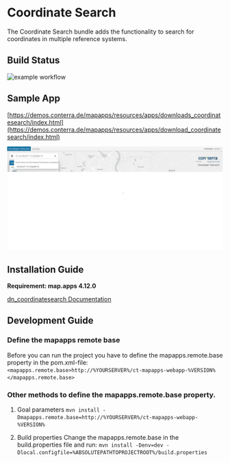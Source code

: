 # Coordinate Search
The Coordinate Search bundle adds the functionality to search for coordinates in multiple reference systems.

## Build Status

![example workflow](https://github.com/conterra/mapapps-devnet-blueprint/actions/workflows/devnet-bundle-snapshot.yml/badge.svg)


## Sample App
[https://demos.conterra.de/mapapps/resources/apps/downloads_coordinatesearch/index.html](https://demos.conterra.de/mapapps/resources/apps/download_coordinatesearch/index.html)

![Screenshot Sample App Coordinate Search](https://github.com/conterra/mapapps-coordinate-search/blob/main/screenshot.JPG)

## Installation Guide
**Requirement: map.apps 4.12.0**

[dn_coordinatesearch Documentation](https://github.com/conterra/mapapps-coordinate-search/tree/main/src/main/js/bundles/dn_coordinatesearch)

## Development Guide
### Define the mapapps remote base
Before you can run the project you have to define the mapapps.remote.base property in the pom.xml-file:
`<mapapps.remote.base>http://%YOURSERVER%/ct-mapapps-webapp-%VERSION%</mapapps.remote.base>`

### Other methods to define the mapapps.remote.base property.
1. Goal parameters
   `mvn install -Dmapapps.remote.base=http://%YOURSERVER%/ct-mapapps-webapp-%VERSION%`

2. Build properties
   Change the mapapps.remote.base in the build.properties file and run:
   `mvn install -Denv=dev -Dlocal.configfile=%ABSOLUTEPATHTOPROJECTROOT%/build.properties`

